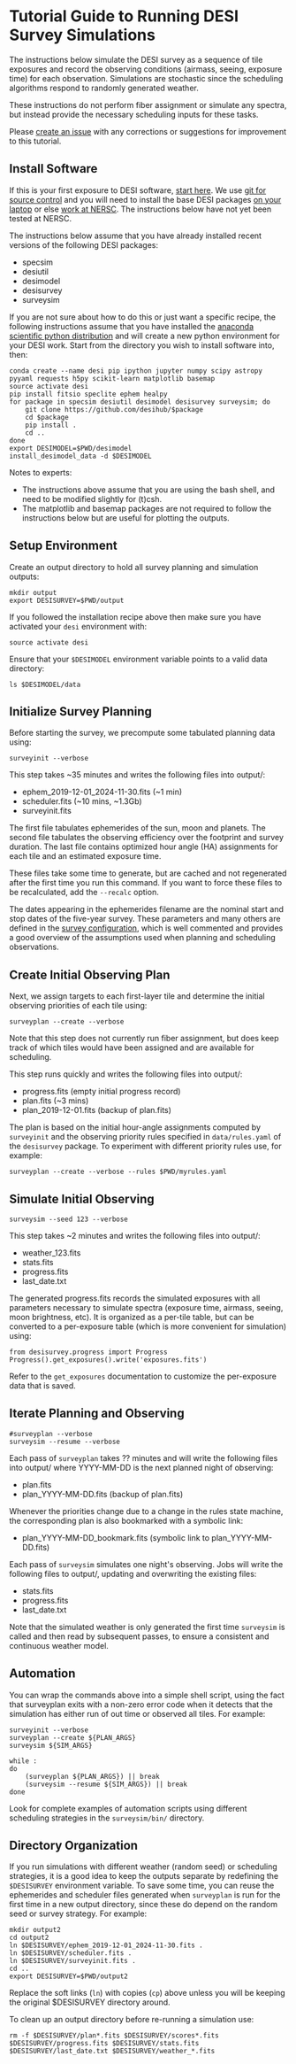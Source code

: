 # Tutorial Guide to Running DESI Survey Simulations

The instructions below simulate the DESI survey as a sequence of tile exposures and record the observing conditions (airmass, seeing, exposure time) for each observation. Simulations are stochastic since the scheduling algorithms respond to randomly generated weather.

These instructions do not perform fiber assignment or simulate any spectra, but instead provide the necessary scheduling inputs for these tasks.

Please [create an issue](https://github.com/desihub/surveysim/issues/new) with any corrections or suggestions for improvement to this tutorial.

## Install Software

If this is your first exposure to DESI software, [start here](https://desi.lbl.gov/trac/wiki/Pipeline/GettingStarted). We use [git for source control](https://desi.lbl.gov/trac/wiki/Computing/UsingGit) and you will need to install the base DESI packages [on your laptop](https://desi.lbl.gov/trac/wiki/Pipeline/GettingStarted/Laptop)
or else [work at NERSC](https://desi.lbl.gov/trac/wiki/Pipeline/GettingStarted/NERSC).  The instructions below have not yet been tested at NERSC.

The instructions below assume that you have already installed recent versions of the following DESI packages:
- specsim
- desiutil
- desimodel
- desisurvey
- surveysim

If you are not sure about how to do this or just want a specific recipe, the following instructions assume that you have installed the [anaconda scientific python distribution](https://docs.continuum.io/anaconda/install) and will create a new python environment for your DESI work. Start from the directory you wish to install software into, then:
```
conda create --name desi pip ipython jupyter numpy scipy astropy pyyaml requests h5py scikit-learn matplotlib basemap
source activate desi
pip install fitsio speclite ephem healpy
for package in specsim desiutil desimodel desisurvey surveysim; do
    git clone https://github.com/desihub/$package
    cd $package
    pip install .
    cd ..
done
export DESIMODEL=$PWD/desimodel
install_desimodel_data -d $DESIMODEL
```

Notes to experts:
- The instructions above assume that you are using the bash shell, and need to be modified slightly for (t)csh.
- The matplotlib and basemap packages are not required to follow the instructions below but are useful for plotting the outputs.

## Setup Environment

Create an output directory to hold all survey planning and simulation outputs:
```
mkdir output
export DESISURVEY=$PWD/output
```
If you followed the installation recipe above then make sure you have activated your `desi` environment with:
```
source activate desi
```
Ensure that your `$DESIMODEL` environment variable points to a valid data directory:
```
ls $DESIMODEL/data
```

## Initialize Survey Planning

Before starting the survey, we precompute some tabulated planning data using:
```
surveyinit --verbose
```

This step takes ~35 minutes and writes the following files into output/:
- ephem_2019-12-01_2024-11-30.fits  (~1 min)
- scheduler.fits (~10 mins, ~1.3Gb)
- surveyinit.fits

The first file tabulates ephemerides of the sun, moon and planets.  The second file tabulates the observing efficiency over the footprint and survey duration.  The last file contains optimized hour angle (HA) assignments for each tile and an estimated exposure time.

These files take some time to generate, but are cached and not regenerated after the first time you run this command. If you want to force these files to be recalculated, add the `--recalc` option.

The dates appearing in the ephemerides filename are the nominal start and stop dates of the five-year survey.  These parameters and many others are defined in the [survey configuration](https://github.com/desihub/desisurvey/blob/master/py/desisurvey/data/config.yaml),
which is well commented and provides a good overview of the assumptions used when planning and scheduling observations.

## Create Initial Observing Plan

Next, we assign targets to each first-layer tile and determine the initial observing priorities of each tile using:
```
surveyplan --create --verbose
```
Note that this step does not currently run fiber assignment, but does keep track of which tiles would have been assigned and are available for scheduling.

This step runs quickly and writes the following files into output/:
- progress.fits (empty initial progress record)
- plan.fits (~3 mins)
- plan_2019-12-01.fits (backup of plan.fits)

The plan is based on the initial hour-angle assignments computed by `surveyinit` and the observing priority rules specified in `data/rules.yaml` of the `desisurvey` package.  To experiment with different priority rules use, for example:
```
surveyplan --create --verbose --rules $PWD/myrules.yaml
```

## Simulate Initial Observing

```
surveysim --seed 123 --verbose
```

This step takes ~2 minutes and writes the following files into output/:
- weather_123.fits
- stats.fits
- progress.fits
- last_date.txt

The generated progress.fits records the simulated exposures with all parameters necessary to simulate spectra (exposure time, airmass, seeing, moon brightness, etc). It is organized as a per-tile table, but can be converted to a per-exposure table (which is more convenient for simulation) using:
```
from desisurvey.progress import Progress
Progress().get_exposures().write('exposures.fits')
```
Refer to the `get_exposures` documentation to customize the per-exposure data that is saved.

## Iterate Planning and Observing

```
#surveyplan --verbose
surveysim --resume --verbose
```

Each pass of `surveyplan` takes ?? minutes and will write the following files
into output/ where YYYY-MM-DD is the next planned night of observing:
- plan.fits
- plan_YYYY-MM-DD.fits (backup of plan.fits)

Whenever the priorities change due to a change in the rules state machine, the corresponding plan is also bookmarked with a symbolic link:
- plan_YYYY-MM-DD_bookmark.fits (symbolic link to plan_YYYY-MM-DD.fits)

Each pass of `surveysim` simulates one night's observing.  Jobs will write the following files to output/, updating and overwriting the existing files:
- stats.fits
- progress.fits
- last_date.txt

Note that the simulated weather is only generated the first time `surveysim` is called and then read by subsequent passes, to ensure a consistent and continuous weather model.

## Automation

You can wrap the commands above into a simple shell script, using the fact
that surveyplan exits with a non-zero error code when it detects that the
simulation has either run of out time or observed all tiles.  For example:
```
surveyinit --verbose
surveyplan --create ${PLAN_ARGS}
surveysim ${SIM_ARGS}

while :
do
    (surveyplan ${PLAN_ARGS}) || break
    (surveysim --resume ${SIM_ARGS}) || break
done
```
Look for complete examples of automation scripts using different scheduling
strategies in the `surveysim/bin/` directory.

## Directory Organization

If you run simulations with different weather (random seed) or scheduling strategies, it is a good idea to keep the outputs separate by redefining the `$DESISURVEY` environment variable. To save some time, you can reuse the ephemerides and scheduler files generated when `surveyplan` is run for the first time in a new output directory, since these do depend on the random seed or survey strategy. For example:
```
mkdir output2
cd output2
ln $DESISURVEY/ephem_2019-12-01_2024-11-30.fits .
ln $DESISURVEY/scheduler.fits .
ln $DESISURVEY/surveyinit.fits .
cd ..
export DESISURVEY=$PWD/output2
```
Replace the soft links (`ln`) with copies (`cp`) above unless you will be keeping the original $DESISURVEY directory around.

To clean up an output directory before re-running a simulation use:
```
rm -f $DESISURVEY/plan*.fits $DESISURVEY/scores*.fits $DESISURVEY/progress.fits $DESISURVEY/stats.fits $DESISURVEY/last_date.txt $DESISURVEY/weather_*.fits
```
